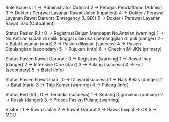Role Access :
1 -> Administrator (Admin)
2 -> Petugas Pendaftaran (Admisi)
3 -> Dokter / Perawat Layanan Rawat Jalan (Inpatient)
4 -> Dokter / Perawat Layanan Rawat Darurat (Emergency (UGD))
5 -> Dokter / Perawat Layanan Rawat Inao (Outpatient)

Status Pasien RJ :
0 -> Registrasi Belum Mendapat No.Antrian (warning)
1 -> No.Antrian sudah di miliki tinggal dilakukan pemanggilan di poli (danger)
2 -> Batal Layanan (dark)
3 -> Pasien dilayani (success)
4 -> Pasien Dipulangkan (secondary)
5 -> Rujukan (info)
6 -> Checkin M-JKN (primary)

Status Pasien Rawat Darurat :
0 -> Registrasi(warning)
1 -> Rawat Inap (danger)
2 -> Intensive Care (dark)
3 -> Pulang (success)
4 -> Exit (secondary)
5 -> Batal (info)

Status Pasien Rawat Inap :
0 -> Dilayani(success)
1 -> Naik Kelas (danger)
2 -> Batal (dark)
3 -> Titip Kamar (warning)
4 -> Pulang (info)

Status Bed (RI) :
0 -> Tersedia (success)
1 -> Sedang Digunakan (primary)
2 -> Rusak (danger)
3 -> Proses Pasien Pulang (warning)

Visitor :
1 -> Rawat Jalan
2 -> Rawat Darurat
3 -> Rawat Inap
4 -> OK
5 -> MCU

